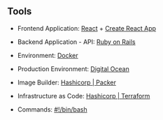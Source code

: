 
## Tools

- Frontend Application: [React](https://reactjs.org/) + [Create React App](https://github.com/facebookincubator/create-react-app)

- Backend Application - API: [Ruby on Rails](http://rubyonrails.org/)

- Environment: [Docker](https://www.docker.com/)

- Production Environment: [Digital Ocean](https://www.digitalocean.com)

- Image Builder: [Hashicorp | Packer](https://www.packer.io/intro/getting-started/build-image.html)

- Infrastructure as Code: [Hashicorp | Terraform ](https://www.terraform.io/)

- Commands: [#!/bin/bash](https://www.gnu.org/software/bash/)
